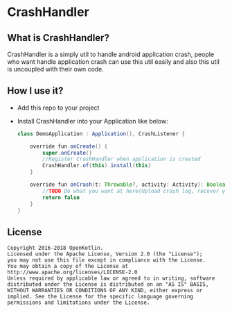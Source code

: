 # CrashHandler

## What is CrashHandler?

CrashHandler is a simply util to handle android application crash, people who want handle application crash can use this util easily and also this util is uncoupled with their own code.

## How I use it?

- Add this repo to your project

- Install CrashHandler into your Application like below:

  ```java
  class DemoApplication : Application(), CrashListener {
  
      override fun onCreate() {
          super.onCreate()
          //Register CrashHandler when application is created
          CrashHandler.of(this).install(this)
      }
  
      override fun onCrash(t: Throwable?, activity: Activity): Boolean {
          //TODO Do what you want at here(Upload crash log, recover your activity...)
          return false
      }
  }
  ```

## License

``` 
Copyright 2016-2018 OpenKotlin.
Licensed under the Apache License, Version 2.0 (the "License");
you may not use this file except in compliance with the License.
You may obtain a copy of the License at
http://www.apache.org/licenses/LICENSE-2.0
Unless required by applicable law or agreed to in writing, software distributed under the License is distributed on an "AS IS" BASIS, WITHOUT WARRANTIES OR CONDITIONS OF ANY KIND, either express or implied. See the License for the specific language governing permissions and limitations under the License.
```




